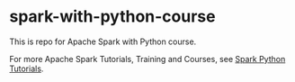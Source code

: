 # spark-with-python-course

This is repo for Apache Spark with Python course.

For more Apache Spark Tutorials, Training and Courses, see
[Spark Python Tutorials](https://supergloo.com/spark-tutorial/spark-tutorials-python/ "Spark Python Tutorials").
